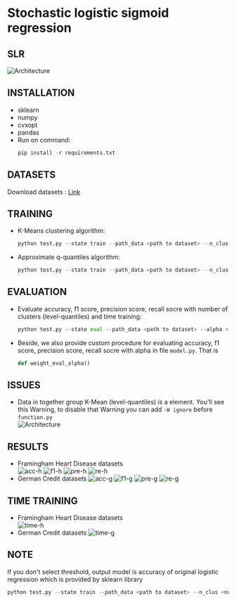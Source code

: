 # Stochastic logistic sigmoid regression

## SLR
![Architecture](./src/image.png)

## INSTALLATION
- sklearn 
- numpy  
- cvxopt
- pandas
- Run on command:
    ```python
    pip install -r requirements.txt
## DATASETS
Download datasets : [Link](https://drive.google.com/file/d/1vlF2FGzOncIt8bJS5Zh6WonkyHtBzDIv/view?usp=sharing)

## TRAINING
- K-Means clustering algorithm:
    ```python
    python test.py --state train --path_data <path to dataset> --n_clus <number of cluters> --alpha <alpha> --option Kmean --threshold <not default> --max_loop<max training loop>
- Approximate q-quantiles algorithm:
    ```python
    python test.py --state train --path_data <path to dataset> --n_clus <number of cluters> --alpha <alpha> --option Quantile --threshold <not default> --max_loop<max training loop>

## EVALUATION
- Evaluate accuracy, f1 score, precision score, recall socre with number of clusters (level-quantiles) and time training:
    ```python
    python test.py --state eval --path_data <path to dataset> --alpha <alpha> --min_iters <start iter> --max_iters <end iter>
- Beside, we also provide custom procedure for evaluating accuracy, f1 score, precision score, recall socre with alpha in file `model.py`. That is 
    ```python
    def weight_eval_alpha() 

## ISSUES
- Data in together group K-Mean (level-quantiles) is a element. You'll see this Warning, to disable that Warning you can add `-W ignore` before `function.py`  
    ![Architecture](./src/image2.png)
## RESULTS
- Framingham Heart Disease datasets  
    ![acc-h](./src/acc-h.png)
    ![f1-h](./src/f1-h.png)
    ![pre-h](./src/pre-h.png)
    ![re-h](./src/re-h.png)
- German Credit datasets
    ![acc-g](./src/acc.png)
    ![f1-g](./src/f1.png)
    ![pre-g](./src/pre.png)
    ![re-g](./src/re.png)
## TIME TRAINING
- Framingham Heart Disease datasets  
    ![time-h](./src/time-h.png)
- German Credit datasets
    ![time-g](./src/time.png)
## NOTE
If you don't select threshold, output model is accuracy of original logistic regression which is provided by sklearn library
```python
python test.py --state train --path_data <path to dataset> --n_clus <number of cluters> --alpha <alpha> --option Kmean(or Quantile) 


